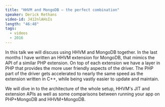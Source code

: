 ```yaml
---
title: "HHVM and MongoDB — the perfect combination"
speaker: Derick Rethans
video-id: J412nlAHsIs
length: "46:48"
tags:
  - videos
  - 2016
---
```


In this talk we will discuss using HHVM and MongoDB together. In the last months I have written an HHVM extension for MongoDB, that mimics the API of a similar PHP extension. On top of each extension we have a layer in PHP that provides the more user friendly aspects of the driver. The PHP part of the driver gets accelerated to nearly the same speed as the extension written in C++, while being vastly easier to update and maintain.

We will dive in to the architecture of the whole setup, HHVM's JIT and extension APIs as well as some comparisons between running your app on PHP+MongoDB and HHVM+MongoDB.
